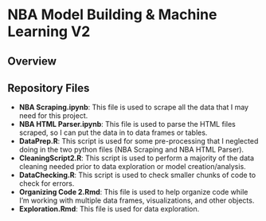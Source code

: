 # NBA Model Building & Machine Learning V2
## Overview
## Repository Files
* **NBA Scraping.ipynb**: This file is used to scrape all the data that I may need for this project.
* **NBA HTML Parser.ipynb**: This file is used to parse the HTML files scraped, so I can put the data in to data frames or tables.
* **DataPrep.R**: This script is used for some pre-processing that I neglected doing in the two python files (NBA Scraping and NBA HTML Parser).
* **CleaningScript2.R**: This script is used to perform a majority of the data cleaning needed prior to data exploration or model creation/analysis.
* **DataChecking.R**: This script is used to check smaller chunks of code to check for errors.
* **Organizing Code 2.Rmd**: This file is used to help organize code while I’m working with multiple data frames, visualizations, and other objects.
* **Exploration.Rmd**: This file is used for data exploration.
